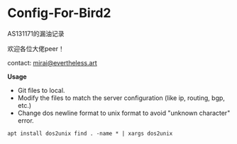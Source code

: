 # Config-For-Bird2

AS131171的漏油记录

欢迎各位大佬peer！

contact: mirai@evertheless.art

**Usage**

- Git files to local.
- Modify the files to match the server configuration (like ip, routing, bgp, etc.)
- Change dos newline format to unix format to avoid "unknown character" error.

`
apt install dos2unix
find . -name * | xargs dos2unix
`
